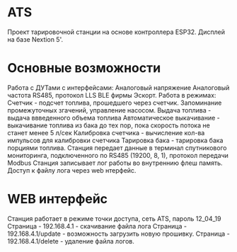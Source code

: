 # ATS
Проект тарировочной станции на основе контроллера ESP32. 
Дисплей на базе Nextion 5'.
# Основные возможности 
Работа с ДУТами с интерфейсами:
Аналоговый напряжение
Аналоговый частота
RS485, протокол LLS
BLE фирмы Эскорт.
Работа в режимах:
  Счетчик - подсчет топлива, прошедшего через счетчик. Запоминание промежуточных згачений, управление насосом.
  Выдача топлива - выдача ввведенного объема топлива
  Автоматическое выкачивание - выкачивание топлива из бака до тех пор, пока скорость потока не станет менее 5 л/сек
  Калибровка счетчика - вычисление кол-ва импульсов для калибровки счетчика
  Тарировка бака - тарировка бака порциями топлива. 
Станция передает данные в терминал спутникового мониторинга, подключенного по RS485 (19200, 8, 1), протокол передачи Modbus
Станция записывает лог работы во внутреннию флеш память. Доступ к файлу лога через web нтерфейс.
# WEB интерфейс
Станция работает в режиме точки доступа, сеть ATS, пароль 12_04_19
Страница - 192.168.4.1 - скачивание файла лога
Страница - 192.168.4.1/update - возможность загрузить новую прошивку.
Страница - 192.168.4.1/delete - удаление файла логов.
